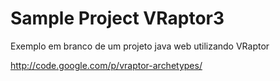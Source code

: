 Sample Project VRaptor3
==============

Exemplo em branco de um projeto java web utilizando VRaptor

http://code.google.com/p/vraptor-archetypes/
